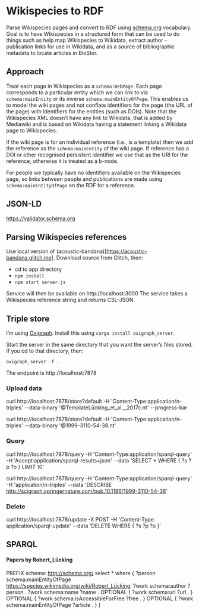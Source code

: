 # Wikispecies to RDF

Parse Wikispecies pages and convert to RDF using [schema.org](https://schema.org) vocabulary. Goal is to have Wikispecies in a structured form that can be used to do things such as help map Wikispecies to Wikidata, extract author - publication links for use in Wikidata, and as a source of bibliographic metadata to locate articles in BioStor.

## Approach 

Treat each page in Wikispecies as a `schema:WebPage`. Each page corresponds to a particular entity which we can link to via `schema:mainEntity` or its inverse `schema:mainEntityOfPage`. This enables us to model the wiki pages and not conflate identifiers for the page (the URL of the page) with identifiers for the entities (such as DOIs). Note that the Wikispecies XML doesn’t have any link to Wikidata, that is added by Mediawiki and is based on Wikidata having a statement linking a Wikidata page to Wikispecies.

If the wiki page is for an individual reference (i.e., is a template) then we add the reference as the `schema:mainEntity` of the wiki page. If reference has a DOI or other recognised persistent identifier we use that as the URI for the reference, otherwise it is treated as a b-node.

For people we typically have no identifiers available on the Wikispecies page, so links between people and publications are made using `schema:mainEntityOfPage` on the RDF for a reference.

## JSON-LD

https://validator.schema.org

## Parsing Wikispecies references

Use local version of (acoustic-bandana)[https://acoustic-bandana.glitch.me]. Download source from Glitch, then:
- cd to app directory
- `npm install`
- `npm start server.js`

Service will then be available on http://localhost:3000 The service takes a Wikispecies reference string and returns CSL-JSON.

## Triple store

I’m using [Oxigraph](https://crates.io/crates/oxigraph_server). Install this using `cargo install oxigraph_server`.

Start the server in the same directory that you want the server’s files stored. If you cd to that directory, then:

```oxigraph_server -f .```

The endpoint is http://localhost:7878

### Upload data

curl http://localhost:7878/store?default -H 'Content-Type:application/n-triples' --data-binary '@TemplateLücking_et_al.,_2017c.nt'  --progress-bar 

curl http://localhost:7878/store?default -H 'Content-Type:application/n-triples' --data-binary '@1999-3110-54-38.nt' 

### Query

curl http://localhost:7878/query -H 'Content-Type:application/sparql-query' -H 'Accept:application/sparql-results+json' --data 'SELECT * WHERE { ?s ?p ?o } LIMIT 10' 

curl http://localhost:7878/query -H 'Content-Type:application/sparql-query' -H 'application/n-triples' --data 'DESCRIBE <http://scigraph.springernature.com/pub.10.1186/1999-3110-54-38>'

### Delete
curl http://localhost:7878/update -X POST -H 'Content-Type: application/sparql-update' --data 'DELETE WHERE { ?s ?p ?o }' 

## SPARQL


#### Papers by Robert_Lücking

PREFIX schema: <http://schema.org/>
select * where { 
  ?person schema:mainEntityOfPage <https://species.wikimedia.org/wiki/Robert_Lücking>. 
	?work schema:author ?person .
  ?work schema:name ?name .
  OPTIONAL {
  ?work schema:url ?url .
  }
  OPTIONAL {
  ?work schema:isAccessibleForFree ?free .
  }
  OPTIONAL {
  ?work schema:mainEntityOfPage ?article .
  }
}

#### 



